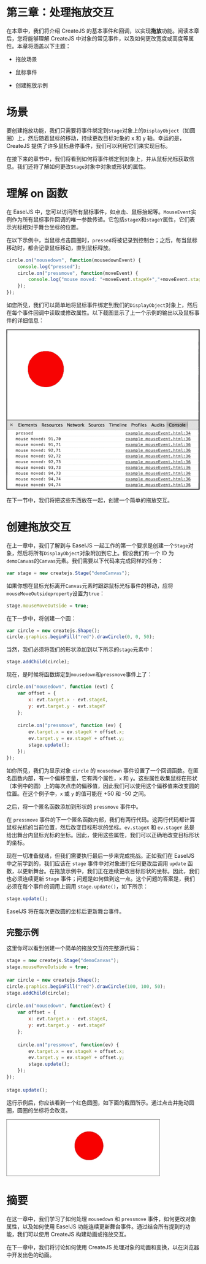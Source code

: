 # 第三章：处理拖放交互

在本章中，我们将介绍 CreateJS 的基本事件和回调，以实现**拖放**功能。阅读本章后，您将能够理解 CreateJS 中对象的常见事件，以及如何更改宽度或高度等属性。本章将涵盖以下主题：

+   拖放场景

+   鼠标事件

+   创建拖放示例

# 场景

要创建拖放功能，我们只需要将事件绑定到`Stage`对象上的`DisplayObject`（如圆圈）上，然后随着鼠标的移动，持续更改目标对象的 x 和 y 轴。幸运的是，CreateJS 提供了许多鼠标悬停事件，我们可以利用它们来实现目标。

在接下来的章节中，我们将看到如何将事件绑定到对象上，并从鼠标光标获取信息。我们还将了解如何更改`Stage`对象中对象或形状的属性。

# 理解 on 函数

在 EaselJS 中，您可以访问所有鼠标事件，如点击、鼠标抬起等。`MouseEvent`实例作为所有鼠标事件回调的唯一参数传递。它包括`stageX`和`stageY`属性，它们表示光标相对于舞台坐标的位置。

在以下示例中，当鼠标点击圆圈时，`pressed`将被记录到控制台；之后，每当鼠标移动时，都会记录鼠标移动，直到鼠标释放。

```js
circle.on("mousedown", function(mousedownEvent) {
    console.log("pressed");
    circle.on("pressmove", function(moveEvent) { 
        console.log("mouse moved: "+moveEvent.stageX+","+moveEvent.stageY); 
    });
});
```

如您所见，我们可以简单地将鼠标事件绑定到我们的`DisplayObject`对象上，然后在每个事件回调中读取或修改属性。以下截图显示了上一个示例的输出以及鼠标事件的详细信息：

![理解 on 函数](img/0260OS_3_1.jpg)

在下一节中，我们将把这些东西放在一起，创建一个简单的拖放交互。

# 创建拖放交互

在上一章中，我们了解到与 EaselJS 一起工作的第一个要求是创建一个`Stage`对象，然后将所有`DisplayObject`对象附加到它上。假设我们有一个 ID 为`demoCanvas`的`Canvas`元素。我们需要以下代码来完成同样的任务：

```js
var stage = new createjs.Stage("demoCanvas");
```

如果你想在鼠标光标离开`Canvas`元素时跟踪鼠标光标事件的移动，应将`mouseMoveOutsideproperty`设置为`true`：

```js
stage.mouseMoveOutside = true;
```

在下一步中，将创建一个圆：

```js
var circle = new createjs.Shape(); 
circle.graphics.beginFill("red").drawCircle(0, 0, 50);
```

当然，我们必须将我们的形状添加到以下所示的`stage`元素中：

```js
stage.addChild(circle);
```

现在，是时候将函数绑定到`mousedown`和`pressmove`事件上了：

```js
circle.on("mousedown", function (evt) {
    var offset = {
        x: evt.target.x - evt.stageX,
        y: evt.target.y - evt.stageY
    };

    circle.on("pressmove", function (ev) {
        ev.target.x = ev.stageX + offset.x;
        ev.target.y = ev.stageY + offset.y;
        stage.update();
    });
});
```

如你所见，我们为显示对象 `circle` 的 `mousedown` 事件设置了一个回调函数。在匿名函数内部，有一个偏移变量，它有两个属性，`x` 和 `y`。这些属性收集鼠标在形状（本例中的圆）上的每次点击的偏移值，因此我们可以使用这个偏移值来改变圆的位置。在这个例子中，`x` 或 `y` 的值可能在 +50 和 -50 之间。

之后，将一个匿名函数添加到形状的 `pressmove` 事件中。

在 `pressmove` 事件的下一个匿名函数内部，我们有两行代码。这两行代码都计算鼠标光标的当前位置，然后改变目标形状的坐标。`ev.stageX` 和 `ev.stageY` 总是给出舞台内鼠标光标的坐标。因此，使用这些属性，我们可以正确地改变目标形状的坐标。

现在一切准备就绪，但我们需要执行最后一步来完成挑战。正如我们在 EaselJS 中之前学到的，我们应该在 `stage` 事件中对对象进行任何更改后调用 `update` 函数，以更新舞台。在拖放示例中，我们正在连续更改目标形状的坐标。因此，我们也必须连续更新 `Stage` 事件；问题是如何做到这一点。这个问题的答案是，我们必须在每个事件的调用上调用 `stage.update()`，如下所示：

```js
stage.update();
```

EaselJS 将在每次更改圆的坐标后更新舞台事件。

## 完整示例

这里你可以看到创建一个简单的拖放交互的完整源代码：

```js
stage = new createjs.Stage("demoCanvas");
stage.mouseMoveOutside = true;

var circle = new createjs.Shape();
circle.graphics.beginFill("red").drawCircle(100, 100, 50);
stage.addChild(circle);

circle.on("mousedown", function(evt) {
    var offset = {
        x: evt.target.x - evt.stageX,
        y: evt.target.y - evt.stageY
    };

    circle.on("pressmove", function(ev) {
        ev.target.x = ev.stageX + offset.x;
        ev.target.y = ev.stageY + offset.y;
        stage.update();
    });
});

stage.update();
```

运行示例后，你应该看到一个红色圆圈，如下面的截图所示。通过点击并拖动圆圈，圆圈的坐标将会改变。

![完整示例](img/0260OS_3_2.jpg)

# 摘要

在这一章中，我们学习了如何处理 `mousedown` 和 `pressmove` 事件，如何更改对象属性，以及如何使用 EaselJS 功能连续更新舞台事件。通过结合所有提到的功能，我们可以使用 CreateJS 构建动画或拖放交互。

在下一章中，我们将讨论如何使用 CreateJS 处理对象的动画和变换，以在浏览器中开发出色的动画。
